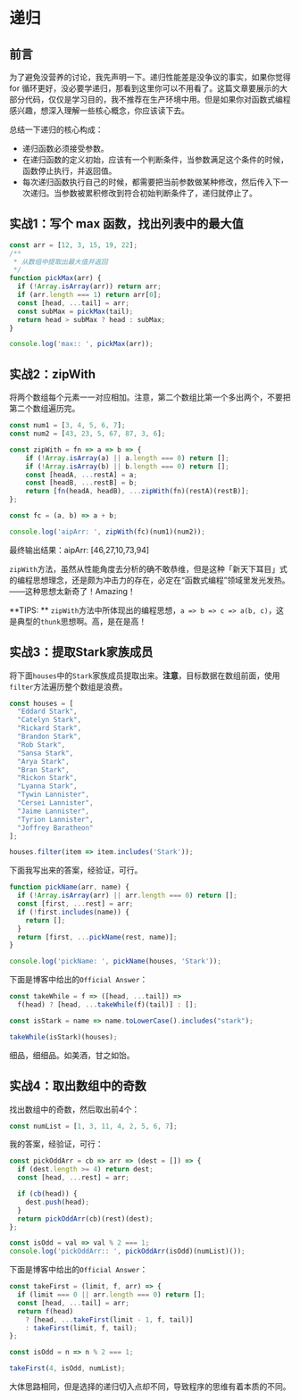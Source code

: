# 递归

## 前言

为了避免没营养的讨论，我先声明一下。递归性能差是没争议的事实，如果你觉得 for 循环更好，没必要学递归，那看到这里你可以不用看了。这篇文章要展示的大部分代码，仅仅是学习目的，我不推荐在生产环境中用。但是如果你对函数式编程感兴趣，想深入理解一些核心概念，你应该读下去。

总结一下递归的核心构成：

+ 递归函数必须接受参数。
+ 在递归函数的定义初始，应该有一个判断条件，当参数满足这个条件的时候，函数停止执行，并返回值。
+ 每次递归函数执行自己的时候，都需要把当前参数做某种修改，然后传入下一次递归。当参数被累积修改到符合初始判断条件了，递归就停止了。

## 实战1：写个 max 函数，找出列表中的最大值

```js
const arr = [12, 3, 15, 19, 22];
/**
 * 从数组中提取出最大值并返回
 */ 
function pickMax(arr) {
  if (!Array.isArray(arr)) return arr;
  if (arr.length === 1) return arr[0];
  const [head, ...tail] = arr;
  const subMax = pickMax(tail);
  return head > subMax ? head : subMax;
}

console.log('max:: ', pickMax(arr));
```

## 实战2：zipWith

将两个数组每个元素一一对应相加。注意，第二个数组比第一个多出两个，不要把第二个数组遍历完。

```js
const num1 = [3, 4, 5, 6, 7];
const num2 = [43, 23, 5, 67, 87, 3, 6];

const zipWith = fn => a => b => {
    if (!Array.isArray(a) || a.length === 0) return [];
    if (!Array.isArray(b) || b.length === 0) return [];
    const [headA, ...restA] = a;
    const [headB, ...restB] = b;
    return [fn(headA, headB), ...zipWith(fn)(restA)(restB)];
};

const fc = (a, b) => a + b;

console.log('aipArr: ', zipWith(fc)(num1)(num2));
```

最终输出结果：aipArr: [46,27,10,73,94]

`zipWith`方法，虽然从性能角度去分析的确不敢恭维，但是这种「新天下耳目」式的编程思想理念，还是颇为冲击力的存在，必定在“函数式编程”领域里发光发热。——这种思想太新奇了！Amazing！

**TIPS: ** `zipWith`方法中所体现出的编程思想，`a => b => c => a(b, c)`，这是典型的`thunk`思想啊。高，是在是高！

## 实战3：提取Stark家族成员

将下面`houses`中的`Stark`家族成员提取出来。**注意**，目标数据在数组前面，使用`filter`方法遍历整个数组是浪费。

```js
const houses = [
  "Eddard Stark",
  "Catelyn Stark",
  "Rickard Stark",
  "Brandon Stark",
  "Rob Stark",
  "Sansa Stark",
  "Arya Stark",
  "Bran Stark",
  "Rickon Stark",
  "Lyanna Stark",
  "Tywin Lannister",
  "Cersei Lannister",
  "Jaime Lannister",
  "Tyrion Lannister",
  "Joffrey Baratheon"
];
```

```js
houses.filter(item => item.includes('Stark'));
```

下面我写出来的答案，经验证，可行。

```js
function pickName(arr, name) {
  if (!Array.isArray(arr) || arr.length === 0) return [];
  const [first, ...rest] = arr;
  if (!first.includes(name)) {
    return [];
  }
  return [first, ...pickName(rest, name)];
}

console.log('pickName: ', pickName(houses, 'Stark'));
```

下面是博客中给出的`Official Answer`：

```js
const takeWhile = f => ([head, ...tail]) =>
  f(head) ? [head, ...takeWhile(f)(tail)] : [];

const isStark = name => name.toLowerCase().includes("stark");

takeWhile(isStark)(houses);
```

细品，细细品。如美酒，甘之如饴。

## 实战4：取出数组中的奇数

找出数组中的奇数，然后取出前4个：

```js
const numList = [1, 3, 11, 4, 2, 5, 6, 7];
```

我的答案，经验证，可行：

```js
const pickOddArr = cb => arr => (dest = []) => {
  if (dest.length >= 4) return dest;
  const [head, ...rest] = arr;

  if (cb(head)) {
    dest.push(head);
  }
  return pickOddArr(cb)(rest)(dest);
};

const isOdd = val => val % 2 === 1;
console.log('pickOddArr:: ', pickOddArr(isOdd)(numList)());
```

下面是博客中给出的`Official Answer`：

```js
const takeFirst = (limit, f, arr) => {
  if (limit === 0 || arr.length === 0) return [];
  const [head, ...tail] = arr;
  return f(head)
    ? [head, ...takeFirst(limit - 1, f, tail)]
    : takeFirst(limit, f, tail);
};

const isOdd = n => n % 2 === 1;

takeFirst(4, isOdd, numList);
```

大体思路相同，但是选择的递归切入点却不同，导致程序的思维有着本质的不同。

